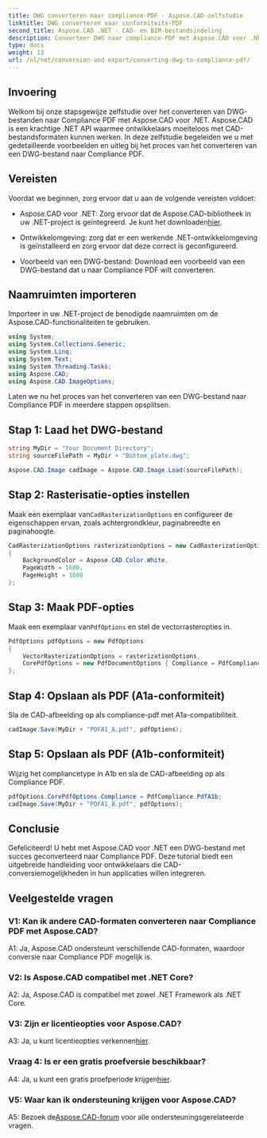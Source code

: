 ```yaml
---
title: DWG converteren naar compliance-PDF - Aspose.CAD-zelfstudie
linktitle: DWG converteren naar conformiteits-PDF
second_title: Aspose.CAD .NET - CAD- en BIM-bestandsindeling
description: Converteer DWG naar compliance-PDF met Aspose.CAD voor .NET. Volg onze tutorial voor stapsgewijze begeleiding.
type: docs
weight: 13
url: /nl/net/conversion-and-export/converting-dwg-to-compliance-pdf/
---
```

## Invoering

Welkom bij onze stapsgewijze zelfstudie over het converteren van DWG-bestanden naar Compliance PDF met Aspose.CAD voor .NET. Aspose.CAD is een krachtige .NET API waarmee ontwikkelaars moeiteloos met CAD-bestandsformaten kunnen werken. In deze zelfstudie begeleiden we u met gedetailleerde voorbeelden en uitleg bij het proces van het converteren van een DWG-bestand naar Compliance PDF.

## Vereisten

Voordat we beginnen, zorg ervoor dat u aan de volgende vereisten voldoet:

-  Aspose.CAD voor .NET: Zorg ervoor dat de Aspose.CAD-bibliotheek in uw .NET-project is geïntegreerd. Je kunt het downloaden[hier](https://releases.aspose.com/cad/net/).

- Ontwikkelomgeving: zorg dat er een werkende .NET-ontwikkelomgeving is geïnstalleerd en zorg ervoor dat deze correct is geconfigureerd.

- Voorbeeld van een DWG-bestand: Download een voorbeeld van een DWG-bestand dat u naar Compliance PDF wilt converteren.

## Naamruimten importeren

Importeer in uw .NET-project de benodigde naamruimten om de Aspose.CAD-functionaliteiten te gebruiken.

```csharp
using System;
using System.Collections.Generic;
using System.Linq;
using System.Text;
using System.Threading.Tasks;
using Aspose.CAD;
using Aspose.CAD.ImageOptions;
```

Laten we nu het proces van het converteren van een DWG-bestand naar Compliance PDF in meerdere stappen opsplitsen.

## Stap 1: Laad het DWG-bestand

```csharp
string MyDir = "Your Document Directory";
string sourceFilePath = MyDir + "Bottom_plate.dwg";

Aspose.CAD.Image cadImage = Aspose.CAD.Image.Load(sourceFilePath);
```

## Stap 2: Rasterisatie-opties instellen

 Maak een exemplaar van`CadRasterizationOptions` en configureer de eigenschappen ervan, zoals achtergrondkleur, paginabreedte en paginahoogte.

```csharp
CadRasterizationOptions rasterizationOptions = new CadRasterizationOptions
{
    BackgroundColor = Aspose.CAD.Color.White,
    PageWidth = 1600,
    PageHeight = 1600
};
```

## Stap 3: Maak PDF-opties

 Maak een exemplaar van`PdfOptions` en stel de vectorrasteropties in.

```csharp
PdfOptions pdfOptions = new PdfOptions
{
    VectorRasterizationOptions = rasterizationOptions,
    CorePdfOptions = new PdfDocumentOptions { Compliance = PdfCompliance.PdfA1a }
};
```

## Stap 4: Opslaan als PDF (A1a-conformiteit)

Sla de CAD-afbeelding op als compliance-pdf met A1a-compatibiliteit.

```csharp
cadImage.Save(MyDir + "PDFA1_A.pdf", pdfOptions);
```

## Stap 5: Opslaan als PDF (A1b-conformiteit)

Wijzig het compliancetype in A1b en sla de CAD-afbeelding op als Compliance PDF.

```csharp
pdfOptions.CorePdfOptions.Compliance = PdfCompliance.PdfA1b;
cadImage.Save(MyDir + "PDFA1_B.pdf", pdfOptions);
```

## Conclusie

Gefeliciteerd! U hebt met Aspose.CAD voor .NET een DWG-bestand met succes geconverteerd naar Compliance PDF. Deze tutorial biedt een uitgebreide handleiding voor ontwikkelaars die CAD-conversiemogelijkheden in hun applicaties willen integreren.

## Veelgestelde vragen

### V1: Kan ik andere CAD-formaten converteren naar Compliance PDF met Aspose.CAD?

A1: Ja, Aspose.CAD ondersteunt verschillende CAD-formaten, waardoor conversie naar Compliance PDF mogelijk is.

### V2: Is Aspose.CAD compatibel met .NET Core?

A2: Ja, Aspose.CAD is compatibel met zowel .NET Framework als .NET Core.

### V3: Zijn er licentieopties voor Aspose.CAD?

 A3: Ja, u kunt licentieopties verkennen[hier](https://purchase.aspose.com/buy).

### Vraag 4: Is er een gratis proefversie beschikbaar?

 A4: Ja, u kunt een gratis proefperiode krijgen[hier](https://releases.aspose.com/).

### V5: Waar kan ik ondersteuning krijgen voor Aspose.CAD?

A5: Bezoek de[Aspose.CAD-forum](https://forum.aspose.com/c/cad/19) voor alle ondersteuningsgerelateerde vragen.
